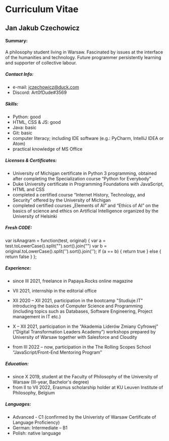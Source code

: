 # Curriculum Vitae 
## Jan Jakub Czechowicz

#### Summary:  
A philosophy student living in Warsaw. Fascinated by issues at the interface of the humanities and technology. Future programmer persistently learning and supporter of collective labour.

##### Contact Info: 
- e-mail: jczechowicz@duck.com
- Discord: Art0fDude#3569 

##### Skills: 
- Python: good
- HTML, CSS & JS: good
- Java: basic
- Git: basic
- computer literacy; including IDE software (e.g.: PyCharm, IntelliJ IDEA or Atom)
- practical knowledge of MS Office

##### Licenses & Certificates:
- University of Michigan certificate in Python 3 programming, obtained after completing the Specialization course “Python for Everybody”
- Duke University certificate in Programming Foundations with JavaScript, HTML and CSS
- completed a certified course “Internet History, Technology, and Security” offered by the University of Michigan
- completed certified courses „Elements of AI” and “Ethics of AI” on the basics of science and ethics on Artificial Intelligence organized by the University of Helsinki

##### Fresh C0DE: 
  var isAnagram = function(test, original) {
  var a = test.toLowerCase().split("").sort().join("")
    var b = original.toLowerCase().split('').sort().join('');
    if (a == b) {
        return true
    }
    else {
        return false
    }
};

##### Experience: 
- since III 2021, freelance in Papaya.Rocks online magazine 
- VII 2021, internship in the editorial office

- XII 2020 – XII 2021, participation in the bootcamp "Studiuje.IT" introducing the basics of Computer Science and Programming (including topics such as Databases, Software Engineering, Project management in IT etc.)
- X – XII 2021, participation in the “Akademia Liderów Zmiany Cyfrowej” (“Digital Transformation Leaders Academy”) workshops prepared by University of Warsaw together with Salesforce and Cloudity
- from III 2022 – now, participation in the The Rolling Scopes School “JavaScript/Front-End Mentoring Program”

##### Education: 
- since X 2019, student at the Faculty of Philosophy of the University of Warsaw (III-year, Bachelor's degree) 
- from II to VII 2022, Erasmus scholarship holder at KU Leuven Institute of Philosophy, Belgium

##### Languages: 
- Advanced - C1 (confirmed by the Univeristy of Warsaw Certificate of Language Proficiency)
- German: Intermediate – B1
- Polish: native language     
